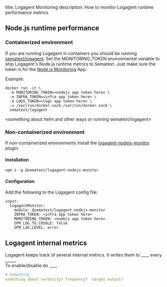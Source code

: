 title: Logagent Monitoring 
description: How to monitor Logagent runtime performance metrics

## Node.js runtime performance

### Containerized environment
If you are running Logagent in containers you should be running [sematext/logagent](../installation-docker/).
Set the MONITORING_TOKEN environmental variable to ship Logagent's Node.js runtime metrics to Sematext.  Just make sure the token is for the [Node.js Monitoring](../../integration/node.js/) App.

Example:
```
docker run -it \
  -e MONITORING_TOKEN=<nodejs app token here> \
  -e INFRA_TOKEN=<infra app token here> \
  -e LOGS_TOKEN=<logs app token here> \
  -v /var/run/docker.sock:/var/run/docker.sock \
  sematext/logagent
```

<something about helm and other ways or running sematext/logagent>

### Non-containerized environment

If non-containerized environments install the [logagent-nodejs-monitor](https://www.npmjs.com/package/@sematext/logagent-nodejs-monitor) plugin.

#### Installation
```npm i -g @sematext/logagent-nodejs-monitor```

#### Configuration
Add the following to the Logagent config file:

```
input:
  logagentMonitor:
    module: @sematext/logagent-nodejs-monitor
    INFRA_TOKEN: <infra app token here>
    MONITORING_TOKEN: <nodejs app token here>
    SPM_LOG_TO_COSOLE: false
    SPM_LOG_LEVEL: error
```
  
## Logagent internal metrics
Logagent keeps track of several internal metrics.  It writes them to ____ every _____.  
To enable/disable do ____

```yaml
# Something
something about verbosity? frequency?  target output?
```
